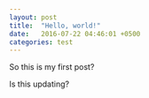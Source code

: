 ```yaml
---
layout: post
title:  "Hello, world!"
date:   2016-07-22 04:46:01 +0500
categories: test
---
```


So this is my first post?


Is this updating?
